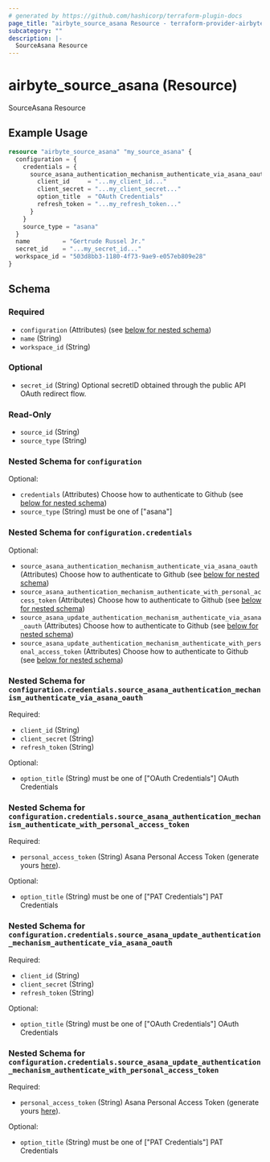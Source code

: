 ```yaml
---
# generated by https://github.com/hashicorp/terraform-plugin-docs
page_title: "airbyte_source_asana Resource - terraform-provider-airbyte"
subcategory: ""
description: |-
  SourceAsana Resource
---
```


# airbyte_source_asana (Resource)

SourceAsana Resource

## Example Usage

```terraform
resource "airbyte_source_asana" "my_source_asana" {
  configuration = {
    credentials = {
      source_asana_authentication_mechanism_authenticate_via_asana_oauth_ = {
        client_id     = "...my_client_id..."
        client_secret = "...my_client_secret..."
        option_title  = "OAuth Credentials"
        refresh_token = "...my_refresh_token..."
      }
    }
    source_type = "asana"
  }
  name         = "Gertrude Russel Jr."
  secret_id    = "...my_secret_id..."
  workspace_id = "503d8bb3-1180-4f73-9ae9-e057eb809e28"
}
```

<!-- schema generated by tfplugindocs -->
## Schema

### Required

- `configuration` (Attributes) (see [below for nested schema](#nestedatt--configuration))
- `name` (String)
- `workspace_id` (String)

### Optional

- `secret_id` (String) Optional secretID obtained through the public API OAuth redirect flow.

### Read-Only

- `source_id` (String)
- `source_type` (String)

<a id="nestedatt--configuration"></a>
### Nested Schema for `configuration`

Optional:

- `credentials` (Attributes) Choose how to authenticate to Github (see [below for nested schema](#nestedatt--configuration--credentials))
- `source_type` (String) must be one of ["asana"]

<a id="nestedatt--configuration--credentials"></a>
### Nested Schema for `configuration.credentials`

Optional:

- `source_asana_authentication_mechanism_authenticate_via_asana_oauth` (Attributes) Choose how to authenticate to Github (see [below for nested schema](#nestedatt--configuration--credentials--source_asana_authentication_mechanism_authenticate_via_asana_oauth))
- `source_asana_authentication_mechanism_authenticate_with_personal_access_token` (Attributes) Choose how to authenticate to Github (see [below for nested schema](#nestedatt--configuration--credentials--source_asana_authentication_mechanism_authenticate_with_personal_access_token))
- `source_asana_update_authentication_mechanism_authenticate_via_asana_oauth` (Attributes) Choose how to authenticate to Github (see [below for nested schema](#nestedatt--configuration--credentials--source_asana_update_authentication_mechanism_authenticate_via_asana_oauth))
- `source_asana_update_authentication_mechanism_authenticate_with_personal_access_token` (Attributes) Choose how to authenticate to Github (see [below for nested schema](#nestedatt--configuration--credentials--source_asana_update_authentication_mechanism_authenticate_with_personal_access_token))

<a id="nestedatt--configuration--credentials--source_asana_authentication_mechanism_authenticate_via_asana_oauth"></a>
### Nested Schema for `configuration.credentials.source_asana_authentication_mechanism_authenticate_via_asana_oauth`

Required:

- `client_id` (String)
- `client_secret` (String)
- `refresh_token` (String)

Optional:

- `option_title` (String) must be one of ["OAuth Credentials"]
OAuth Credentials


<a id="nestedatt--configuration--credentials--source_asana_authentication_mechanism_authenticate_with_personal_access_token"></a>
### Nested Schema for `configuration.credentials.source_asana_authentication_mechanism_authenticate_with_personal_access_token`

Required:

- `personal_access_token` (String) Asana Personal Access Token (generate yours <a href="https://app.asana.com/0/developer-console">here</a>).

Optional:

- `option_title` (String) must be one of ["PAT Credentials"]
PAT Credentials


<a id="nestedatt--configuration--credentials--source_asana_update_authentication_mechanism_authenticate_via_asana_oauth"></a>
### Nested Schema for `configuration.credentials.source_asana_update_authentication_mechanism_authenticate_via_asana_oauth`

Required:

- `client_id` (String)
- `client_secret` (String)
- `refresh_token` (String)

Optional:

- `option_title` (String) must be one of ["OAuth Credentials"]
OAuth Credentials


<a id="nestedatt--configuration--credentials--source_asana_update_authentication_mechanism_authenticate_with_personal_access_token"></a>
### Nested Schema for `configuration.credentials.source_asana_update_authentication_mechanism_authenticate_with_personal_access_token`

Required:

- `personal_access_token` (String) Asana Personal Access Token (generate yours <a href="https://app.asana.com/0/developer-console">here</a>).

Optional:

- `option_title` (String) must be one of ["PAT Credentials"]
PAT Credentials


